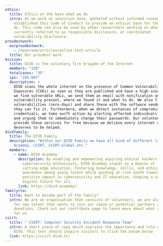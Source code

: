 ```yaml
---
ethics:
  title: Ethics at the base what we do
  intro: As we work on sensitive data, gathered without informed consent, we
    established this Code of Conduct to provide an ethical base for the work we
    do. This code can also be used by other researchers working on what is
    currently referred to as responsible disclosure, or coordinated
    vulnerability disclosure.
proudestwork:
  ourproudestwork:
    - /newsroom/articles/online-test-article
  title: Our proudest work
mission:
  title: DIVD is the voluntary fire brigade of the Internet
  members: "120"
  totalcases: "35"
  ips: "285.607"
  description: >
    DIVD scans the whole internet on the presence of Common Vulnerabilities and
    Exposures (CVEs) as soon as they are published and have a high score. When
    we find vulnerable URLs, we send them an email with notification on the
    vulnerability present, where we found it and what to do. We also find new
    vulnerabilities (zero-days) and share these with the software vendor, so
    they can fix it. Furthermore, when we detect instances of compromised
    credentials, we take swift action by alerting affected individuals via email
    and urging them to immediately change their passwords. Our volunteers
    provide these services for free because we believe every internet user
    deserves to be helped. 
divdfamily:
  title: The DIVD Family
  description: "Within our DIVD Family we have all kind of different labels: DIVD
    Academy, CSIRT, CSIRT-Global etc."
  members:
    - name: DIVD Academy
      description: By enabling and empowering aspiring ethical hackers and
        cybersecurity enthusiasts, DIVD Academy stands as a beacon of
        cutting-edge education, fostering knowledge, skills, and ethical
        awareness among young talent while guiding at-risk youth toward a
        positive impact in cybersecurity and IT education, shaping a safer
        digital future for all.
      link: https://divd.academy/
familycta:
  title: Want to become part of the family?
  intro: We are an organisation that consists of volunteers, we are always looking
    for new talent that wants to join our cause or potential partners and
    donations. Check out our contribute page to learn more about what you can do
    for us.
csirt:
  title: " CSIRT: Computer Security Incident Response Team"
  intro: A short piece of copy which explains the importance and role of CSIRT for
    DIVD. This text should inspire visitors to click the botom below
  link: https://csirt.divd.nl/
---
```

